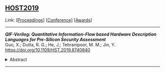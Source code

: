 ## [HOST2019](HOST2019.md)
Link: [[Proceedings](https://ieeexplore.ieee.org/xpl/conhome/8736108/proceeding)]
[[Conference](http://www.hostsymposium.org/host2019/index2019.php)]
[[Awards](http://www.hostsymposium.org/host_2019awards.php)]  
***
**_QIF-Verilog: Quantitative Information-Flow based Hardware Description Languages for Pre-Silicon Security Assessment_**  
Guo, X.; Dutta, R. G.; He, J.; Tehranipoor, M. M.; Jin, Y.  
https://doi.org/10.1109/HST.2019.8740840  
<details><summary>Abstract</summary>Hardware vulnerabilities are often due to design mistakes because the designer does not sufficiently consider potential security vulnerabilities at the design stage. As a result, various security solutions have been developed to protect ICs, among which the language-based hardware security verification serves as a promising solution. The verification process will be performed while compiling the HDL of the design. However, similar to other formal verification methods, the language-based approach also suffers from scalability issue. Furthermore, existing solutions either lead to hardware overhead or are not designed for vulnerable or malicious logic detection. To alleviate these challenges, we propose a new language based framework, QIF-Verilog, to evaluate the trustworthiness of a hardware system at register transfer level (RTL). This framework introduces a quantified information flow (QIF) model and extends Verilog type systems to provide more expressiveness in presenting security rules; QIF is capable of checking the security rules given by the hardware designer. Secrets are labeled by the new type and then parsed to data flow, to which a QIF model will be applied. To demonstrate our approach, we design a compiler for QIF-Verilog and perform vulnerability analysis on benchmarks from Trust-Hub and OpenCore. We show that Trojans or design faults that leak information from circuit outputs can be detected automatically, and that our method evaluates the security of the design correctly.</details>

***

